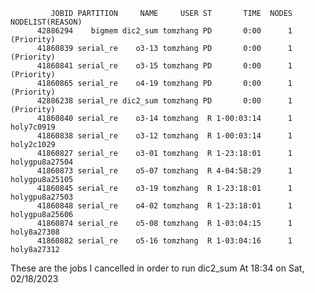              JOBID PARTITION     NAME     USER ST       TIME  NODES NODELIST(REASON)
          42886294    bigmem dic2_sum tomzhang PD       0:00      1 (Priority)
          41860839 serial_re    o3-13 tomzhang PD       0:00      1 (Priority)
          41860841 serial_re    o3-15 tomzhang PD       0:00      1 (Priority)
          41860865 serial_re    o4-19 tomzhang PD       0:00      1 (Priority)
          42886238 serial_re dic2_sum tomzhang PD       0:00      1 (Priority)
          41860840 serial_re    o3-14 tomzhang  R 1-00:03:14      1 holy7c0919
          41860838 serial_re    o3-12 tomzhang  R 1-00:03:14      1 holy2c1029
          41860827 serial_re    o3-01 tomzhang  R 1-23:18:01      1 holygpu8a27504
          41860873 serial_re    o5-07 tomzhang  R 4-04:58:29      1 holygpu8a25105
          41860845 serial_re    o3-19 tomzhang  R 1-23:18:01      1 holygpu8a27503
          41860848 serial_re    o4-02 tomzhang  R 1-23:18:01      1 holygpu8a25606
          41860874 serial_re    o5-08 tomzhang  R 1-03:04:15      1 holy8a27308
          41860882 serial_re    o5-16 tomzhang  R 1-03:04:16      1 holy8a27312




These are the jobs I cancelled in order to run dic2_sum
At 18:34 on Sat, 02/18/2023

